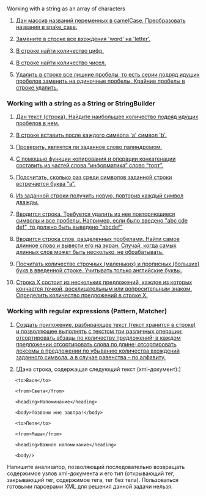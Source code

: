 ### 
Working with a string as an array of characters

1. [Дан массив названий переменных в camelCase. Преобразовать названия в snake_case.](../../com.epam.learn.jbupskill.lab/src/module3/WorkingWithAStringAsAnArrayOfCharacters/Task1.java)

2. [Замените в строке все вхождения 'word' на 'letter'.](../../com.epam.learn.jbupskill.lab/src/module3/WorkingWithAStringAsAnArrayOfCharacters/Task2.java)

3. [В строке найти количество цифр.](../../com.epam.learn.jbupskill.lab/src/module3/WorkingWithAStringAsAnArrayOfCharacters/Task3.java)

4. [В строке найти количество чисел.](../../com.epam.learn.jbupskill.lab/src/module3/WorkingWithAStringAsAnArrayOfCharacters/Task4.java)

5. [Удалить в строке все лишние пробелы, то есть серии подряд идущих пробелов заменить на одиночные пробелы. Крайние пробелы в строке удалить.](../../com.epam.learn.jbupskill.lab/src/module3/WorkingWithAStringAsAnArrayOfCharacters/Task5.java)

### Working with a string as a String or StringBuilder

1. [Дан текст (строка). Найдите наибольшее количество подряд идущих пробелов в нем.](../../com.epam.learn.jbupskill.lab/src/module3/WorkingWithAStringAsAStringOrStringBuilder/Task1.java)

2. [В строке вставить после каждого символа 'a' символ 'b'.](../../com.epam.learn.jbupskill.lab/src/module3/WorkingWithAStringAsAStringOrStringBuilder/Task2.java)

3. [Проверить, является ли заданное слово палиндромом.](../../com.epam.learn.jbupskill.lab/src/module3/WorkingWithAStringAsAStringOrStringBuilder/Task3.java)

4. [С помощью функции копирования и операции конкатенации составить из частей слова “информатика” слово “торт”.](../../com.epam.learn.jbupskill.lab/src/module3/WorkingWithAStringAsAStringOrStringBuilder/Task4.java)

5. [Подсчитать, сколько раз среди символов заданной строки встречается буква “а”.](../../com.epam.learn.jbupskill.lab/src/module3/WorkingWithAStringAsAStringOrStringBuilder/Task5.java)

6. [Из заданной строки получить новую, повторив каждый символ дважды.](../../com.epam.learn.jbupskill.lab/src/module3/WorkingWithAStringAsAStringOrStringBuilder/Task6.java)

7. [Вводится строка. Требуется удалить из нее повторяющиеся символы и все пробелы. Например, если было введено "abc cde def", то должно быть выведено "abcdef"](../../com.epam.learn.jbupskill.lab/src/module3/WorkingWithAStringAsAStringOrStringBuilder/Task7.java)

8. [Вводится строка слов, разделенных пробелами. Найти самое длинное слово и вывести его на экран. Случай, когда самых длинных слов может быть несколько, не обрабатывать.](../../com.epam.learn.jbupskill.lab/src/module3/WorkingWithAStringAsAStringOrStringBuilder/Task8.java)

9. [Посчитать количество строчных (маленьких) и прописных (больших) букв в введенной строке. Учитывать только английские буквы.](../../com.epam.learn.jbupskill.lab/src/module3/WorkingWithAStringAsAStringOrStringBuilder/Task9.java)

10. [Строка X состоит из нескольких предложений, каждое из которых кончается точкой, восклицательным или вопросительным знаком. Определить количество предложений в строке X.](../../com.epam.learn.jbupskill.lab/src/module3/WorkingWithAStringAsAStringOrStringBuilder/Task10.java)

### Working with regular expressions (Pattern, Matcher)

1. [Cоздать приложение, разбирающее текст (текст хранится в строке) и позволяющее выполнять с текстом три различных операции: отсортировать абзацы по количеству предложений; в каждом предложении отсортировать слова по длине; отсортировать лексемы в предложении по убыванию количества вхождений заданного символа, а в случае равенства – по алфавиту.](../../com.epam.learn.jbupskill.lab/src/module3/WorkingWithRegularExpressions/Task1.java)

 

2.  [Дана строка, содержащая следующий текст (xml-документ):]

 

<notes>

   <note id = "1">

       <to>Вася</to>

       <from>Света</from>

       <heading>Напоминание</heading>

       <body>Позвони мне завтра!</body>

   </note>

   <note id = "2">

       <to>Петя</to>

       <from>Маша</from>

       <heading>Важное напоминание</heading>

       <body/>

   </note>

</notes>

 

Напишите анализатор, позволяющий последовательно возвращать содержимое узлов xml-документа и его тип (открывающий тег, закрывающий тег, содержимое тега, тег без тела). Пользоваться готовыми парсерами XML для решения данной задачи нельзя.